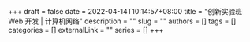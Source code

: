 +++ 
draft = false
date = 2022-04-14T10:14:57+08:00
title = "创新实验班 Web 开发 | 计算机网络"
description = ""
slug = ""
authors = []
tags = []
categories = []
externalLink = ""
series = []
+++

